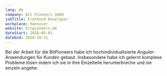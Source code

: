 ```yaml
---
lang: de
company: Bit Pioneers GmbH
jobTitle: Frontend Developer
workplace: Hannover
website: bitpioneers.de
dateStart: 2018-05-01
dateEnd: 2018-10-31
---
```


Bei der Arbeit für die BitPioneers habe ich hochindividualisierte _Angular_-Anwendungen für Kunden gebaut. Insbesondere habe ich gelernt komplexe Probleme lösen indem ich sie in ihre Einzelteile herunterbreche und sie einzeln angehe.
